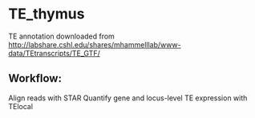 # TE_thymus

TE annotation downloaded from http://labshare.cshl.edu/shares/mhammelllab/www-data/TEtranscripts/TE_GTF/

## Workflow:

Align reads with STAR
Quantify gene and locus-level TE expression with TElocal

